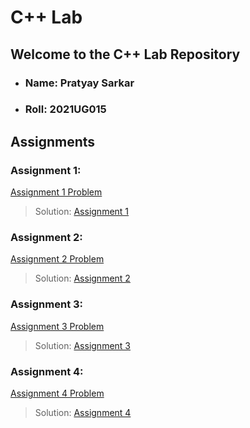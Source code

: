 # C++ Lab

## Welcome to the C++ Lab Repository
- ### Name: Pratyay Sarkar
- ### Roll: 2021UG015

## Assignments 
### Assignment 1: 
[Assignment 1 Problem](Assignments(Problems)/Assignment-1-CPP_Lab.pdf)
> Solution:
[Assignment 1](Assignment-1)

### Assignment 2:
[Assignment 2 Problem](Assignments(Problems)/Assignment-2/C-prog-exercise.pdf)

> Solution:
[Assignment 2](Assignment-2)

### Assignment 3:
[Assignment 3 Problem](Assignments(Problems)/lab2.pdf)

> Solution:
[Assignment 3](Assignment-3)

### Assignment 4:
[Assignment 4 Problem](Assignments(Problems)/oops_tutorial_4.pdf)

> Solution:
[Assignment 4](Assignment-4)
